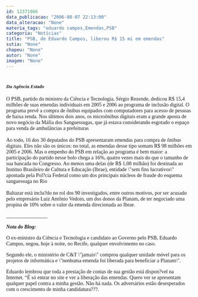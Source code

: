 ```yaml
---
id: 12371866
data_publicacao: "2006-08-07 22:13:00"
data_alteracao: "None"
materia_tags: "eduardo campos,Emendas,PSB"
categoria: "Notícias"
title: "PSB, de Eduardo Campos, liberou R$ 15 mi em emendas"
sutia: "None"
chapeu: "None"
autor: "None"
imagem: "None"
---
```

<p><H1 class=Titulo><FONT face=Verdana size=2><EM>Da Agência Estado</EM></FONT></H1></p>
<p><P><FONT face=Verdana>O PSB, partido do ministro da Ciência e Tecnologia, Sérgio Rezende, dedicou R$ 15,4 milhões de suas emendas individuais em 2005 e 2006 ao programa de inclusão digital. O programa prevê a compra de ônibus equipados com computadores para acesso de pessoas de baixa renda. Nos últimos dois anos, os microônibus digitais eram a grande aposta de novo negócio da Máfia dos Sanguessugas, que já estava considerando esgotado o espaço para venda de ambulâncias a prefeituras<BR><BR>Ao todo, 16 dos 30 deputados do PSB apresentaram emendas para compra de ônibus digitais. Eles não são os únicos: no total, as emendas desse tipo somam R$ 98 milhões em 2005 e 2006. Mas o empenho do PSB em relação ao programa é bem maior: a participação do partido nesse bolo chega a 16%, quatro vezes mais do que o tamanho de sua bancada no Congresso. Ao menos uma delas (de R$ 1,08 milhão) foi destinada ao Instituo Brasileiro de Cultura e Educação (Ibrae), entidade \"sem fins lucrativos\" apontada pela Pol?cia Federal como um dos principais núcleos de fraude do esquema sanguessuga no Rio<BR><BR>Baltazar está inclu?do no rol dos 90 investigados, entre outros motivos, por ser acusado pelo empresário Luiz Antônio Vedoin, um dos donos da Planam, de ter negociado uma propina de 10% sobre o valor da emenda direcionada ao Ibrae.</FONT></P></p>
<p><P><FONT face=Verdana>________________</FONT></P></p>
<p><P><EM><STRONG><FONT face=Verdana>Nota do Blog:</FONT></STRONG></EM></P></p>
<p><P><FONT face=Verdana>O ex-ministro da Ciência e Tecnologia e candidato ao Governo pelo PSB,&nbsp;Eduardo Campos, negou, hoje à noite, no Recife, qualquer envolvimento no caso.</FONT></P></p>
<p><P><FONT face=Verdana>Segundo ele,&nbsp;o&nbsp;ministério de C&amp;T \"jamais\" comprou qualquer unidade móvel para os projetos de informática e \"nenhuma emenda foi liberada para beneficiar a Planam\".</FONT></P></p>
<p><P><FONT face=Verdana>Eduardo lembrou que toda a prestação de contas de sua gestão está dispon?vel na Internet. “É só entrar no site e ver a liberação das emendas. Quero ver se apresentam qualquer papel contra a minha gestão. Não há nada. Os adversários estão desesperados com o crescimento de minha candidatura???. </P></FONT> </p>
